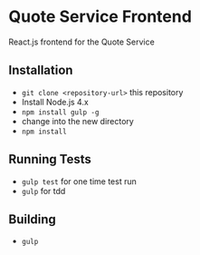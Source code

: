 # Quote Service Frontend

React.js frontend for the Quote Service

## Installation
 
* ```git clone <repository-url>``` this repository
* Install Node.js 4.x
* ```npm install gulp -g```
* change into the new directory
* ```npm install```

## Running Tests

* ```gulp test``` for one time test run
* ```gulp``` for tdd

## Building

* ```gulp```
